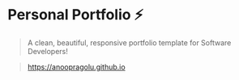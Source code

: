 # Personal Portfolio ⚡️ 
> A clean, beautiful, responsive portfolio template for Software Developers!

> https://anoopragolu.github.io

